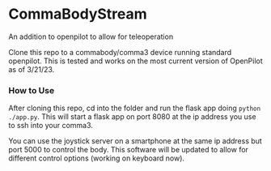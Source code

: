# CommaBodyStream
An addition to openpilot to allow for teleoperation

Clone this repo to a commabody/comma3 device running standard openpilot. This is tested and works on the most current version of OpenPilot as of
3/21/23. 

### How to Use

After cloning this repo, cd into the folder and run the flask app doing `python ./app.py`. This will start a flask app on port 8080 at the ip 
address you use to ssh into your comma3.

You can use the joystick server on a smartphone at the same ip address but port 5000 to control the body. This software will be updated to allow
for different control options (working on keyboard now).
